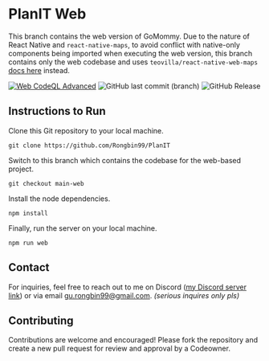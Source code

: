 # PlanIT Web

This branch contains the web version of GoMommy. Due to the nature of React Native and `react-native-maps`, to avoid conflict with native-only components being imported when executing the web version, this branch contains only the web codebase and uses `teovilla/react-native-web-maps` [docs here](https://github.com/teovillanueva/react-native-web-maps) instead.

[![Web CodeQL Advanced](https://github.com/Rongbin99/PlanIT/actions/workflows/codeql.yml/badge.svg?branch=main-web)](https://github.com/Rongbin99/PlanIT/actions/workflows/codeql.yml)
![GitHub last commit (branch)](https://img.shields.io/github/last-commit/Rongbin99/PlanIT/main-web)
![GitHub Release](https://img.shields.io/github/v/release/Rongbin99/PlanIT?style=flat)

## Instructions to Run

Clone this Git repository to your local machine.

```
git clone https://github.com/Rongbin99/PlanIT
```

Switch to this branch which contains the codebase for the web-based project.

```
git checkout main-web
```

Install the node dependencies.

```
npm install
```

Finally, run the server on your local machine.

```
npm run web
```

## Contact

For inquiries, feel free to reach out to me on Discord ([my Discord server link](discord.gg/3ExWbX2AXf)) or via email gu.rongbin99@gmail.com. *(serious inquires only pls)*

## Contributing

Contributions are welcome and encouraged! Please fork the repository and create a new pull request for review and approval by a Codeowner.
